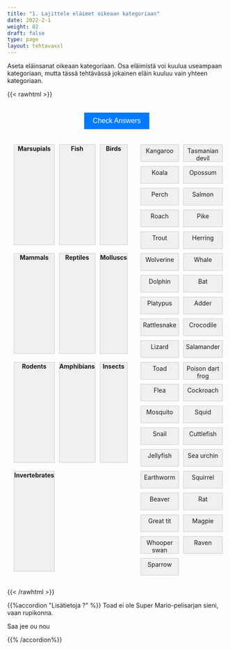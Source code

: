 ```yaml
---
title: "1. Lajittele eläimet oikeaan kategoriaan"
date: 2022-2-1
weight: 82
draft: false
type: page
layout: tehtavaxxl
---
```

Aseta eläinsanat oikeaan kategoriaan. Osa eläimistä voi kuulua useampaan kategoriaan, mutta tässä tehtävässä jokainen eläin kuuluu vain yhteen kategoriaan.

{{< rawhtml >}}

<div class="tarkista">
 <button id="check-button">Check Answers</button> 
</div>

   <div class="game-area">
      <div class="categories">
        <div class="category" data-category="marsupial"><b>Marsupials</b></div>
        <div class="category" data-category="fish"><b>Fish</b></div>
        <div class="category" data-category="bird"><b>Birds</b></div>
        <div class="category" data-category="mammal"><b>Mammals</b></div>
        <div class="category" data-category="reptile"><b>Reptiles</b></div>
        <div class="category" data-category="mollusc"><b>Molluscs</b></div>
        <div class="category" data-category="rodent"><b>Rodents</b></div>
        <div class="category" data-category="amphibian"><b>Amphibians</b></div>
        <div class="category" data-category="insect"><b>Insects</b></div>
        <div class="category" data-category="invertebrate"><b>Invertebrates</b></div>
      </div>
            <div class="animals">
        <div class="animal" draggable="true" data-category="marsupial">Kangaroo</div>
        <div class="animal" draggable="true" data-category="marsupial">Tasmanian devil</div>
        <div class="animal" draggable="true" data-category="marsupial">Koala</div>
        <div class="animal" draggable="true" data-category="marsupial">Opossum</div>
        <div class="animal" draggable="true" data-category="fish">Perch</div>
        <div class="animal" draggable="true" data-category="fish">Salmon</div>
        <div class="animal" draggable="true" data-category="fish">Roach</div>
        <div class="animal" draggable="true" data-category="fish">Pike</div>
        <div class="animal" draggable="true" data-category="fish">Trout</div>
        <div class="animal" draggable="true" data-category="fish">Herring</div>
        <div class="animal" draggable="true" data-category="mammal">Wolverine</div>
        <div class="animal" draggable="true" data-category="mammal">Whale</div>
        <div class="animal" draggable="true" data-category="mammal">Dolphin</div>
        <div class="animal" draggable="true" data-category="mammal">Bat</div>
        <div class="animal" draggable="true" data-category="mammal">Platypus</div>
        <div class="animal" draggable="true" data-category="reptile">Adder</div>
        <div class="animal" draggable="true" data-category="reptile">Rattlesnake</div>
        <div class="animal" draggable="true" data-category="reptile">Crocodile</div>
        <div class="animal" draggable="true" data-category="reptile">Lizard</div>
        <div class="animal" draggable="true" data-category="amphibian">Salamander</div>
        <div class="animal" draggable="true" data-category="amphibian">Toad</div>
        <div class="animal" draggable="true" data-category="amphibian">Poison dart frog</div>
        <div class="animal" draggable="true" data-category="insect">Flea</div>
        <div class="animal" draggable="true" data-category="insect">Cockroach</div>
        <div class="animal" draggable="true" data-category="insect">Mosquito</div>
        <div class="animal" draggable="true" data-category="mollusc">Squid</div>
        <div class="animal" draggable="true" data-category="mollusc">Snail</div>
        <div class="animal" draggable="true" data-category="mollusc">Cuttlefish</div>
        <div class="animal" draggable="true" data-category="invertebrate">Jellyfish</div>
        <div class="animal" draggable="true" data-category="invertebrate">Sea urchin</div>
        <div class="animal" draggable="true" data-category="invertebrate">Earthworm</div>
        <div class="animal" draggable="true" data-category="rodent">Squirrel</div>
        <div class="animal" draggable="true" data-category="rodent">Beaver</div>
        <div class="animal" draggable="true" data-category="rodent">Rat</div>
        <div class="animal" draggable="true" data-category="bird">Great tit</div>
        <div class="animal" draggable="true" data-category="bird">Magpie</div>
        <div class="animal" draggable="true" data-category="bird">Whooper swan</div>
        <div class="animal" draggable="true" data-category="bird">Raven</div>
        <div class="animal" draggable="true" data-category="bird">Sparrow</div>
            </div>
      </div> 
        
<style>

.tarkista {
    display: flex;
    align-items: center;
    justify-content: center;
}

.game-area {
    display: flex;
    justify-content: space-between;
    margin-top: 20px;
   text-align: center;
}

.categories {
    flex: 1;
    padding: 10px;
    display: grid;
    grid-template-columns: repeat(3, 1fr);

}

.category {
    background-color: #f0f0f0;
    margin: 5px;
    border: 1px solid #ccc;
    cursor: pointer;
    margin-bottom: 1em;
    padding-bottom: 1em;
}

.dark .category {
    background-color: #181818;
}

.animals {
    grid-template-columns: repeat(2, 1fr);
    flex: .5;
    padding: 10px;
    display: grid;
    align-content: flex-start;

}

.animal {
    background-color: #f0f0f0;
    border: 1px solid #ccc;
    padding: 5px;
    margin: 5px;
    cursor: pointer;
    height: 2em;
}

.dark .animal {
    background-color: #1F2937;
    color: white;
    border: 1px solid #000000;
}


#check-button {
    margin-top: 20px;
    padding: 10px 20px;
    font-size: 16px;
    background-color: #007bff;
    color: #fff;
    border: none;
    cursor: pointer;
}

#check-button:hover {
    background-color: #0056b3;
}

#hello{
    background: url(/img/kansikuvat/kurssivalikot/lajittelu.jpg)
}
  
#hello h {
    font-size: 2.5em!important;
}

</style>

<script>
function shuffleArray(array) {
    for (let i = array.length - 1; i > 0; i--) {
        const j = Math.floor(Math.random() * (i + 1));
        [array[i], array[j]] = [array[j], array[i]];
    }
}

const animals = document.querySelectorAll('.animal');
const categories = document.querySelectorAll('.category');
const checkButton = document.getElementById('check-button');
let answersChecked = false;
let currentDraggedItem = null;

// Shuffle the animals' order
const animalsArray = Array.from(animals);
shuffleArray(animalsArray);

animalsArray.forEach((animal, index) => {
    animal.style.order = index;
});

animals.forEach((animal) => {
    animal.addEventListener('dragstart', (e) => {
        currentDraggedItem = animal;
        e.dataTransfer.setData('text/plain', animal.textContent);
    });

    animal.addEventListener('dragend', () => {
        currentDraggedItem = null;
    });
});

categories.forEach((category) => {
    category.addEventListener('dragover', (e) => {
        e.preventDefault();
    });

    category.addEventListener('drop', (e) => {
        e.preventDefault();
        if (currentDraggedItem) {
            const categoryType = category.getAttribute('data-category');
            if (currentDraggedItem.getAttribute('data-category') === categoryType) {
                currentDraggedItem.classList.add('correct');
            } else {
                currentDraggedItem.classList.add('incorrect');
            }
            category.appendChild(currentDraggedItem);
            currentDraggedItem = null;
        }
    });
});

checkButton.addEventListener('click', () => {
    animals.forEach((animal) => {
        if (animal.classList.contains('correct')) {
            animal.style.backgroundColor = '#2dceb1'
            animal.style.color = 'white'
            animal.removeAttribute('draggable');
        } else if (animal.classList.contains('incorrect')) {
            animal.style.backgroundColor = '#ff383e';
            animal.style.color = 'white'
        }
    });
});

function drop(ev) {
    ev.preventDefault();
    var data=ev.dataTransfer.getData("Text");
    ev.target.appendChild(document.getElementById(data));
}

    var stop = true;
    $(".draggable").on("drag", function (e) {

        stop = true;

        if (e.originalEvent.clientY < 150) {
            stop = false;
            scroll(-1)
        }

        if (e.originalEvent.clientY > ($(window).height() - 150)) {
            stop = false;
            scroll(1)
        }

    });

    $(".draggable").on("dragend", function (e) {
         stop = true;
    });

    var scroll = function (step) {
        var scrollY = $(window).scrollTop();
        $(window).scrollTop(scrollY + step);
        if (!stop) {
            setTimeout(function () { scroll(step) }, 20);
        }
    }

</script>

{{< /rawhtml >}}

{{%accordion "Lisätietoja ?" %}}
Toad ei ole Super Mario-pelisarjan sieni, vaan rupikonna.
 <p>
Saa jee ou nou </p>
{{% /accordion%}}